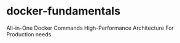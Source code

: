 # docker-fundamentals
All-in-One Docker Commands High-Performance Architecture For Production needs.
